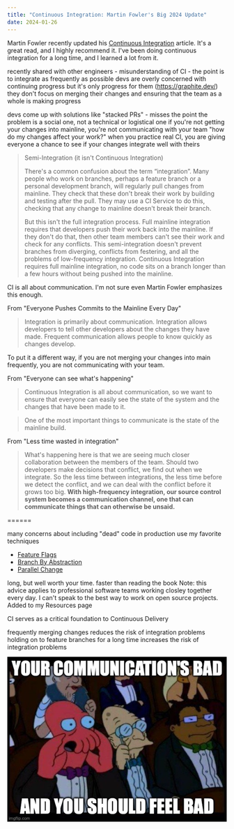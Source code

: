 ```yaml
---
title: "Continuous Integration: Martin Fowler's Big 2024 Update"
date: 2024-01-26
---
```


Martin Fowler recently updated his [Continuous Integration](https://martinfowler.com/articles/continuousIntegration.html) article. It's a great read, and I highly recommend it. I've been doing continuous integration for a long time, and I learned a lot from it.

recently shared with other engineers - misunderstanding of CI - the point is to integrate as frequently as possible
devs are overly concerned with continuing progress but it's only progress for them (https://graphite.dev/)
they don't focus on merging their changes and ensuring that the team as a whole is making progress

devs come up with solutions like "stacked PRs" - misses the point
the problem is a social one, not a technical or logistical one
if you're not getting your changes into mainline, you're not communicating with your team
"how do my changes affect your work?"
when you practice real CI, you are giving everyone a chance to see if your changes integrate well with theirs

> Semi-Integration (it isn't Continuous Integration)
>
> There's a common confusion about the term “integration”. Many people who work on branches, perhaps a feature branch or a personal development branch, will regularly pull changes from mainline. They check that these don't break their work by building and testing after the pull. They may use a CI Service to do this, checking that any change to mainline doesn't break their branch.
>
> But this isn't the full integration process. Full mainline integration requires that developers push their work back into the mainline. If they don't do that, then other team members can't see their work and check for any conflicts. This semi-integration doesn't prevent branches from diverging, conflicts from festering, and all the problems of low-frequency integration. Continuous Integration requires full mainline integration, no code sits on a branch longer than a few hours without being pushed into the mainline.

CI is all about communication. I'm not sure even Martin Fowler emphasizes this enough.

From "Everyone Pushes Commits to the Mainline Every Day"

> Integration is primarily about communication. Integration allows developers to tell other developers about the changes they have made. Frequent communication allows people to know quickly as changes develop.

To put it a different way, if you are not merging your changes into main frequently, you are not communicating with your team.

From "Everyone can see what's happening"

> Continuous Integration is all about communication, so we want to ensure that everyone can easily see the state of the system and the changes that have been made to it.

> One of the most important things to communicate is the state of the mainline build.

From "Less time wasted in integration"

> What's happening here is that we are seeing much closer collaboration between the members of the team. Should two developers make decisions that conflict, we find out when we integrate. So the less time between integrations, the less time before we detect the conflict, and we can deal with the conflict before it grows too big. **With high-frequency integration, our source control system becomes a communication channel, one that can communicate things that can otherwise be unsaid.**

======

many concerns about including "dead" code in production
use my favorite techniques
- [Feature Flags](https://martinfowler.com/bliki/FeatureFlag.html)
- [Branch By Abstraction](https://martinfowler.com/bliki/BranchByAbstraction.html)
- [Parallel Change](https://martinfowler.com/bliki/ParallelChange.html)

long, but well worth your time. faster than reading the book
Note: this advice applies to professional software teams working closley together every day. I can't speak to the best way to work on open source projects.
Added to my Resources page

CI serves as a critical foundation to Continuous Delivery

frequently merging changes reduces the risk of integration problems
holding on to feature branches for a long time increases the risk of integration problems

![Your Communication's Bad](../assets/images/zoidberg.jpg)